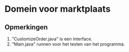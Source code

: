 # Domein voor marktplaats

## Opmerkingen
1. "CustomizeOrder.java" is een interface.
2. "Main.java" runnen voor het testen van het programma.
